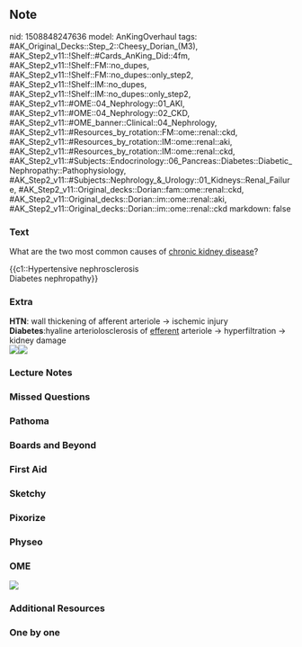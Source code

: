 ## Note
nid: 1508848247636
model: AnKingOverhaul
tags: #AK_Original_Decks::Step_2::Cheesy_Dorian_(M3), #AK_Step2_v11::!Shelf::#Cards_AnKing_Did::4fm, #AK_Step2_v11::!Shelf::FM::no_dupes, #AK_Step2_v11::!Shelf::FM::no_dupes::only_step2, #AK_Step2_v11::!Shelf::IM::no_dupes, #AK_Step2_v11::!Shelf::IM::no_dupes::only_step2, #AK_Step2_v11::#OME::04_Nephrology::01_AKI, #AK_Step2_v11::#OME::04_Nephrology::02_CKD, #AK_Step2_v11::#OME_banner::Clinical::04_Nephrology, #AK_Step2_v11::#Resources_by_rotation::FM::ome::renal::ckd, #AK_Step2_v11::#Resources_by_rotation::IM::ome::renal::aki, #AK_Step2_v11::#Resources_by_rotation::IM::ome::renal::ckd, #AK_Step2_v11::#Subjects::Endocrinology::06_Pancreas::Diabetes::Diabetic_Nephropathy::Pathophysiology, #AK_Step2_v11::#Subjects::Nephrology_&_Urology::01_Kidneys::Renal_Failure, #AK_Step2_v11::Original_decks::Dorian::fam::ome::renal::ckd, #AK_Step2_v11::Original_decks::Dorian::im::ome::renal::aki, #AK_Step2_v11::Original_decks::Dorian::im::ome::renal::ckd
markdown: false

### Text
What are the two most common causes of <u>chronic kidney
disease</u>?
<div>
  {{c1::Hypertensive nephrosclerosis
  <div>
    Diabetes nephropathy}}
  </div>
</div>

### Extra
<div>
  <b>HTN</b>: wall thickening of afferent arteriole → ischemic
  injury
</div>
<div>
  <b>Diabetes</b>:hyaline arteriolosclerosis of <u>efferent</u>
  arteriole → hyperfiltration → kidney damage
</div>
<div><b><img src="paste-45402099286017.jpg"></b><img src=
"paste-57380763074561.jpg"></div>

### Lecture Notes


### Missed Questions


### Pathoma


### Boards and Beyond


### First Aid


### Sketchy


### Pixorize


### Physeo


### OME
<div class="ome-widget">
  <a href=
  "https://onlinemeded.org/spa/nephrology?ref=anki"><img src=
  "_OME_AnkiFlashcards_Topic_2.png"></a>
</div>

### Additional Resources


### One by one


